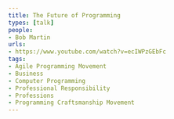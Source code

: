 ```yaml
---
title: The Future of Programming
types: [talk]
people:
- Bob Martin
urls:
- https://www.youtube.com/watch?v=ecIWPzGEbFc
tags:
- Agile Programming Movement
- Business
- Computer Programming
- Professional Responsibility
- Professions
- Programming Craftsmanship Movement
---
```

